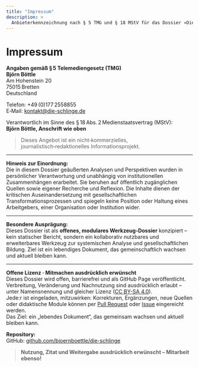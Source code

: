 ```yaml
---
title: "Impressum"
description: >
  Anbieterkennzeichnung nach § 5 TMG und § 18 MStV für das Dossier »Die Schlinge«.
---
```


# Impressum

**Angaben gemäß § 5 Telemediengesetz (TMG)**\
**Björn Böttle**\
Am Hohenstein 20\
75015 Bretten\
Deutschland

Telefon: +49 (0)177 2558855\
E‑Mail: [kontakt@die-schlinge.de](mailto:kontakt@die-schlinge.de)

Verantwortlich im Sinne des § 18 Abs. 2 Medienstaatsvertrag (MStV):\
**Björn Böttle, Anschrift wie oben**

> Dieses Angebot ist ein nicht‑kommerzielles, journalistisch‑redaktionelles Informationsprojekt.

---

**Hinweis zur Einordnung:**\
Die in diesem Dossier geäußerten Analysen und Perspektiven wurden in persönlicher Verantwortung und unabhängig von institutionellen Zusammenhängen erarbeitet. Sie beruhen auf öffentlich zugänglichen Quellen sowie eigener Recherche und Reflexion. Die Inhalte dienen der kritischen Auseinandersetzung mit gesellschaftlichen Transformationsprozessen und spiegeln keine Position oder Haltung eines Arbeitgebers, einer Organisation oder Institution wider.

---

**Besondere Ausprägung:**\
Dieses Dossier ist als **offenes, modulares Werkzeug-Dossier** konzipiert – kein statischer Bericht, sondern ein kollaborativ nutzbares und erweiterbares Werkzeug zur systemischen Analyse und gesellschaftlichen Bildung. Ziel ist ein lebendiges Dokument, das gemeinschaftlich wachsen und aktuell bleiben kann.

---

**Offene Lizenz · Mitmachen ausdrücklich erwünscht**\
Dieses Dossier wird offen, barrierefrei und als GitHub Page veröffentlicht.\
Verbreitung, Veränderung und Nachnutzung sind ausdrücklich erlaubt – unter Namensnennung und gleicher Lizenz ([CC BY-SA 4.0](https://creativecommons.org/licenses/by-sa/4.0/deed.de)).\
Jede:r ist eingeladen, mitzuwirken: Korrekturen, Ergänzungen, neue Quellen oder didaktische Module können per [Pull Request](https://github.com/bjoernboettle/die-schlinge) oder [Issue](https://github.com/bjoernboettle/die-schlinge/issues) eingereicht werden.\
Das Ziel: ein „lebendes Dokument“, das gemeinsam wachsen und aktuell bleiben kann.

**Repository:**\
GitHub: [github.com/bjoernboettle/die-schlinge](https://github.com/bjoernboettle/die-schlinge)

> **Nutzung, Zitat und Weitergabe ausdrücklich erwünscht – Mitarbeit ebenso!**

<Footer />
